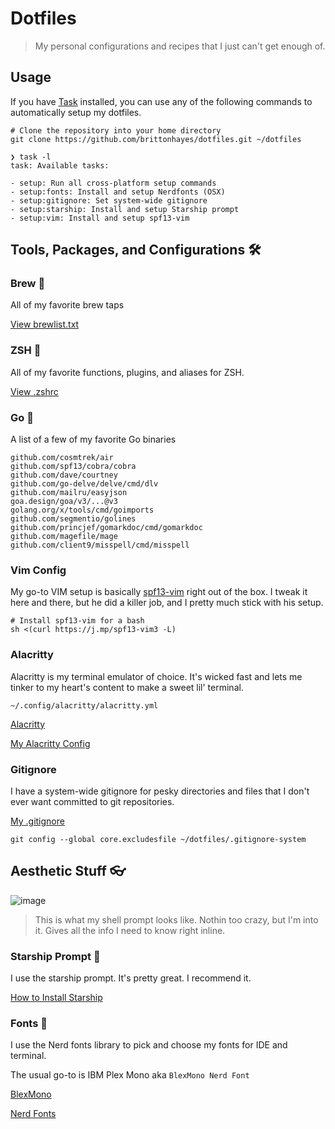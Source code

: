 # Dotfiles

> My personal configurations and recipes that I just can't get enough of.

## Usage

If you have [Task](https://taskfile.dev) installed, you can use any of the following commands to automatically setup my dotfiles.

```shell
# Clone the repository into your home directory
git clone https://github.com/brittonhayes/dotfiles.git ~/dotfiles
```

```shell
❯ task -l
task: Available tasks:

- setup: Run all cross-platform setup commands
- setup:fonts: Install and setup Nerdfonts (OSX)
- setup:gitignore: Set system-wide gitignore
- setup:starship: Install and setup Starship prompt
- setup:vim: Install and setup spf13-vim
```

## Tools, Packages, and Configurations 🛠️

### Brew 🍻

All of my favorite brew taps

[View brewlist.txt](brewlist.txt)

### ZSH 🐚

All of my favorite functions, plugins, and aliases for ZSH.

[View .zshrc](.zshrc)

### Go 🐹

A list of a few of my favorite Go binaries

```text
github.com/cosmtrek/air
github.com/spf13/cobra/cobra
github.com/dave/courtney
github.com/go-delve/delve/cmd/dlv
github.com/mailru/easyjson
goa.design/goa/v3/...@v3
golang.org/x/tools/cmd/goimports
github.com/segmentio/golines
github.com/princjef/gomarkdoc/cmd/gomarkdoc
github.com/magefile/mage
github.com/client9/misspell/cmd/misspell
```

### Vim Config

My go-to VIM setup is basically [spf13-vim](https://github.com/spf13/spf13-vim) right out of the box. I tweak it here
and there, but he did a killer job, and I pretty much stick with his setup.

```shell
# Install spf13-vim for a bash
sh <(curl https://j.mp/spf13-vim3 -L)
```

### Alacritty

Alacritty is my terminal emulator of choice. It's wicked fast and lets me tinker to
my heart's content to make a sweet lil' terminal.

```shell
~/.config/alacritty/alacritty.yml
```

[Alacritty](https://github.com/alacritty/alacritty)

[My Alacritty Config](alacritty.yml)

### Gitignore

I have a system-wide gitignore for pesky directories and files that I don't ever want
committed to git repositories.

[My .gitignore](.gitignore-system)

```shell
git config --global core.excludesfile ~/dotfiles/.gitignore-system
```

## Aesthetic Stuff 👓

![image](https://user-images.githubusercontent.com/46035482/111584555-3d0e3300-877b-11eb-9fb1-83727904cd5e.png)

> This is what my shell prompt looks like. Nothin too crazy, but I'm into it. Gives all the info I need to know right inline.

### Starship Prompt 🚀

I use the starship prompt. It's pretty great. I recommend it.

[How to Install Starship](https://starship.rs/guide/#%F0%9F%9A%80-installation)

### Fonts 📜

I use the Nerd fonts library to pick and
choose my fonts for IDE and terminal.

The usual go-to is IBM Plex Mono aka `BlexMono Nerd Font`

[BlexMono](https://github.com/ryanoasis/nerd-fonts/tree/master/patched-fonts/IBMPlexMono)

[Nerd Fonts](https://github.com/ryanoasis/nerd-fonts)

